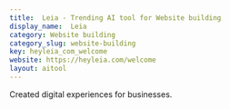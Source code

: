 ```yaml
---
title:  Leia - Trending AI tool for Website building
display_name:  Leia
category: Website building
category_slug: website-building
key: heyleia_com_welcome
website: https://heyleia.com/welcome
layout: aitool
---
```


Created digital experiences for businesses.
